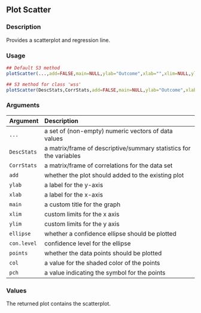 ## Plot Scatter

### Description

Provides a scatterplot and regression line.

### Usage

```r
## Default S3 method
plotScatter(...,add=FALSE,main=NULL,ylab="Outcome",xlab="",xlim=NULL,ylim=NULL,ellipse=FALSE,conf.level=.95,points=TRUE,col="black",pch=16,add=FALSE)

## S3 method for class 'wss'
plotScatter(DescStats,CorrStats,add=FALSE,main=NULL,ylab="Outcome",xlab="",xlim=NULL,ylim=NULL,ellipse=TRUE,conf.level=.95,col="black",add=FALSE)
```

### Arguments

Argument | Description
:-- | :--
```...``` | a set of (non-empty) numeric vectors of data values
```DescStats``` | a matrix/frame of descriptive/summary statistics for the variables
```CorrStats``` | a matrix/frame of correlations for the data set
```add``` | whether the plot should added to the existing plot
```ylab``` | a label for the y-axis
```xlab``` | a label for the x-axis
```main``` | a custom title for the graph
```xlim```| custom limits for the x axis
```ylim``` | custom limits for the y axis
```ellipse``` | whether a confidence ellipse should be plotted
```con.level``` | confidence level for the ellipse
```points``` | whether the data points should be plotted
```col``` | a value for the shaded color of the points
```pch``` | a value indicating the symbol for the points

### Values

The returned plot contains the scatterplot.
